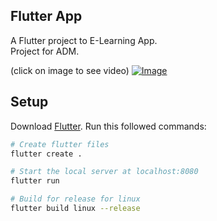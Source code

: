 ## Flutter App

A Flutter project to E-Learning App.\
Project for ADM.
 
(click on image to see video)
[![Image](https://i.imgur.com/WsQFm7h.png)](https://youtu.be/_Hrl8sp8hSU)

## Setup
Download [Flutter](https://docs.flutter.dev/get-started/install).
Run this followed commands:

``` bash
# Create flutter files
flutter create .

# Start the local server at localhost:8080
flutter run

# Build for release for linux
flutter build linux --release
```
